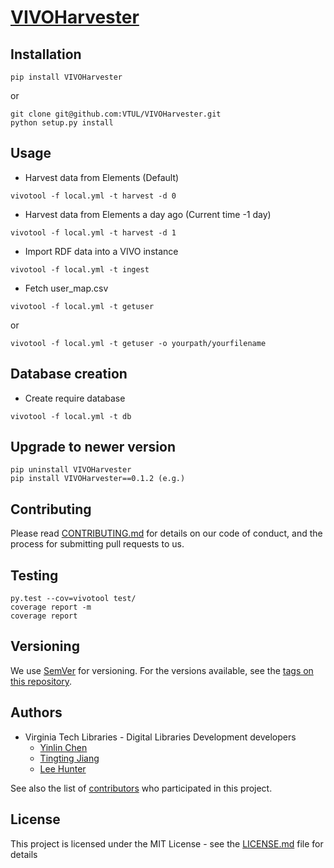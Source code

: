 # [VIVOHarvester](https://pypi.org/project/VIVOHarvester/)

## Installation
```
pip install VIVOHarvester
```
or
```
git clone git@github.com:VTUL/VIVOHarvester.git
python setup.py install
```

## Usage
* Harvest data from Elements (Default)
```
vivotool -f local.yml -t harvest -d 0
```

* Harvest data from Elements a day ago (Current time -1 day)
```
vivotool -f local.yml -t harvest -d 1
```

* Import RDF data into a VIVO instance
```
vivotool -f local.yml -t ingest
```

* Fetch user_map.csv
```
vivotool -f local.yml -t getuser
```
or
```
vivotool -f local.yml -t getuser -o yourpath/yourfilename
```

## Database creation
* Create require database
```
vivotool -f local.yml -t db
```

## Upgrade to newer version
```
pip uninstall VIVOHarvester
pip install VIVOHarvester==0.1.2 (e.g.)
```

## Contributing

Please read [CONTRIBUTING.md](CONTRIBUTING.md) for details on our code of conduct, and the process for submitting pull requests to us.

## Testing
```
py.test --cov=vivotool test/
coverage report -m
coverage report
```

## Versioning

We use [SemVer](http://semver.org/) for versioning. For the versions available, see the [tags on this repository](https://github.com/VTUL/VTDLP/tags).

## Authors

* Virginia Tech Libraries - Digital Libraries Development developers
	* [Yinlin Chen](https://github.com/yinlinchen)
	* [Tingting Jiang](https://github.com/tingtingjh)
	* [Lee Hunter](https://github.com/whunter)

See also the list of [contributors](https://github.com/VTUL/VTDLP/contributors) who participated in this project.

## License

This project is licensed under the MIT License - see the [LICENSE.md](LICENSE.md) file for details
